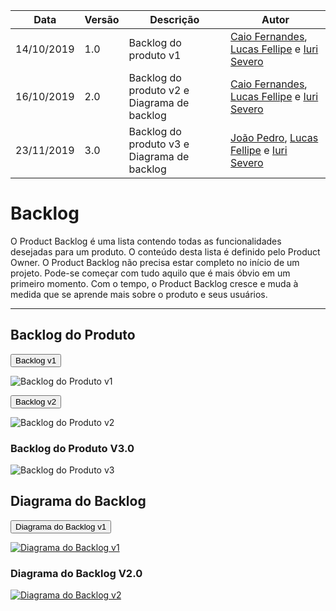 | Data | Versão | Descrição | Autor |
| --- | --- | --- | --- |
| 14/10/2019 | 1.0 | Backlog do produto v1  | [Caio Fernandes](https://github.com/caiovfernandes), [Lucas Fellipe](https://github.com/lucasfcm9) e [Iuri Severo](https://github.com/iurisevero) |
| 16/10/2019 | 2.0 | Backlog do produto v2 e Diagrama de backlog| [Caio Fernandes](https://github.com/caiovfernandes), [Lucas Fellipe](https://github.com/lucasfcm9) e [Iuri Severo](https://github.com/iurisevero) |
| 23/11/2019 | 3.0 | Backlog do produto v3 e Diagrama de backlog| [João Pedro](https://github.com/sudjoao), [Lucas Fellipe](https://github.com/lucasfcm9) e [Iuri Severo](https://github.com/iurisevero) |

# Backlog
O Product Backlog é uma lista contendo todas as funcionalidades desejadas para um produto. O conteúdo desta lista é definido pelo Product Owner. O Product Backlog não precisa estar completo no início de um projeto. Pode-se começar com tudo aquilo que é mais óbvio em um primeiro momento. Com o tempo, o Product Backlog cresce e muda à medida que se aprende mais sobre o produto e seus usuários.

---

## Backlog do Produto

<button data-toggle="collapse" data-target="#backlog1" class="myButton" >Backlog v1</button>
<div id="backlog1" class="collapse">

![Backlog do Produto v1](https://user-images.githubusercontent.com/42192251/67007682-4f83c900-f0be-11e9-8a3c-38d9f0df3ca0.png)

</div>

<button data-toggle="collapse" data-target="#backlog1" class="myButton" >Backlog v2</button>
<div id="backlog1" class="collapse">

![Backlog do Produto v2](https://user-images.githubusercontent.com/42192251/67009479-19e0df00-f0c2-11e9-8d57-9d0f8d7e2b95.jpg)

</div>

### Backlog do Produto V3.0
![Backlog do Produto v3](https://user-images.githubusercontent.com/40740008/69480596-8a78cb00-0de7-11ea-9849-b33189e80a60.jpg)

## Diagrama do Backlog

<button data-toggle="collapse" data-target="#backlog1" class="myButton" >Diagrama do Backlog v1</button>
<div id="backlog1" class="collapse">

[ ![Diagrama do Backlog v1](https://user-images.githubusercontent.com/42192251/67004237-3aa33780-f0b6-11e9-9e47-d72e276c5641.png) ](https://user-images.githubusercontent.com/42192251/67004237-3aa33780-f0b6-11e9-9e47-d72e276c5641.png)

</div>

### Diagrama do Backlog V2.0
[ ![Diagrama do Backlog v2](https://user-images.githubusercontent.com/42645264/69480636-0bd05d80-0de8-11ea-824f-d17257faf6b2.png) ](https://user-images.githubusercontent.com/42645264/69480636-0bd05d80-0de8-11ea-824f-d17257faf6b2.png)

<!DOCTYPE html>
<html>
<head>
<style src='docs/docs/assets/css/table.css'>
table {
  width: 100%;
}
</style>
<link rel="stylesheet" href="docs/assets/css/table.css">
</head>
</html> 

